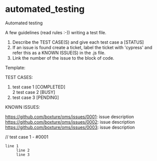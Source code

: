 # automated_testing
Automated testing

A few guidelines (read rules :-)) writing a test file.

1. Describe the TEST CASE(S) and give each test case a [STATUS]
2. If an issue is found create a ticket, label the ticket with 'cypress' and refer this as a KNOWN ISSUE(S) in the .js file.
3. Link the number of the issue to the block of code.

Template:

TEST CASES:
1. test case 1 [COMPLETED]  
2  test case 2 [BUSY]  
3. test case 3 [PENDING]  

KNOWN ISSUES:  

https://github.com/boxture/oms/issues/0001: issue description  
https://github.com/boxture/oms/issues/0002: issue description  
https://github.com/boxture/oms/issues/0003: issue description  

   // test case 1 - #0001
   ```
   line 1  
        line 2  
        line 3  
   ```

